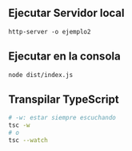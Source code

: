 ## Ejecutar Servidor local
```
http-server -o ejemplo2
```

## Ejecutar en la consola
```
node dist/index.js
```

## Transpilar TypeScript 
```bash
# -w: estar siempre escuchando
tsc -w
# o
tsc --watch
```

